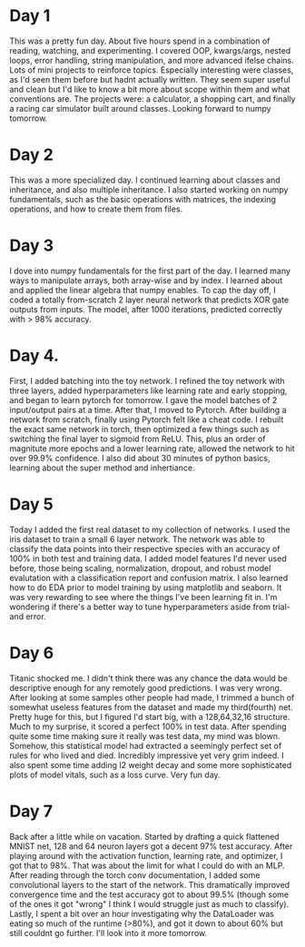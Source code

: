 # Day 1
This was a pretty fun day. About five hours spend in a combination of reading, watching, and experimenting. I covered OOP, kwargs/args, nested loops, error handling, string manipulation, and more advanced ifelse chains. Lots of mini projects to reinforce topics. Especially interesting were classes, as I'd seen them before but hadnt actually written. They seem super useful and clean but I'd like to know a bit more about scope within them and what conventions are. The projects were: a calculator, a shopping cart, and finally a racing car simulator built around classes. Looking forward to numpy tomorrow.
# Day 2
This was a more specialized day. I continued learning about classes and inheritance, and also multiple inheritance. I also started working on numpy fundamentals, such as the basic operations with matrices, the indexing operations, and how to create them from files.
# Day 3
I dove into numpy fundamentals for the first part of the day. I learned many ways to manipulate arrays, both array-wise and by index. I learned about and applied the linear algebra that numpy enables. To cap the day off, I coded a totally from-scratch 2 layer neural network that predicts XOR gate outputs from inputs. The model, after 1000 iterations, predicted correctly with > 98% accuracy.
# Day 4.
First, I added batching into the toy network. I refined the toy network with three layers, added hyperparameters like learning rate and early stopping, and began to learn pytorch for tomorrow. I gave the model batches of 2 input/output pairs at a time. After that, I moved to Pytorch. After building a network from scratch, finally using Pytorch felt like a cheat code. I rebuilt the exact same network in torch, then optimized a few things such as switching the final layer to sigmoid from ReLU. This, plus an order of magnitute more epochs and a lower learning rate, allowed the network to hit over 99.9% confidence. I also did about 30 minutes of python basics, learning about the super method and inhertiance.
# Day 5
Today I added the first real dataset to my collection of networks. I used the iris dataset to train a small 6 layer network. The network was able to classify the data points into their respective species with an accuracy of 100% in both test and training data. I added model features I'd never used before, those being scaling, normalization, dropout, and robust model evalutation with a classification report and confusion matrix. I also learned how to do EDA prior to model training by using matplotlib and seaborn. It was very rewarding to see where the things I've been learning fit in. I'm wondering if there's a better way to tune hyperparameters aside from trial-and error.
# Day 6
Titanic shocked me. I didn't think there was any chance the data would be descriptive enough for any remotely good predictions. I was very wrong. After looking at some samples other people had made, I trimmed a bunch of somewhat useless features from the dataset and made my third(fourth) net. Pretty huge for this, but I figured I'd start big, with a 128,64,32,16 structure. Much to my surprise, it scored a perfect 100% in test data. After spending quite some time making sure it really was test data, my mind was blown. Somehow, this statistical model had extracted a seemingly perfect set of rules for who lived and died. Incredibly impressive yet very grim indeed. I also spent some time adding l2 weight decay and some more sophisticated plots of model vitals, such as a loss curve. Very fun day.
# Day 7 
Back after a little while on vacation. Started by drafting a quick flattened MNIST net, 128 and 64 neuron layers got a decent 97% test accuracy. After playing around with the activation function, learning rate, and optimizer, I got that to 98%. That was about the limit for what I could do with an MLP. After reading through the torch conv documentation, I added some convolutional layers to the start of the network. This dramatically improved convergence time and the test accuracy got to about 99.5% (though some of the ones it got "wrong" I think I would struggle just as much to classify). Lastly, I spent a bit over an hour investigating why the DataLoader was eating so much of the runtime (>80%), and got it down to about 60% but still couldnt go further. I'll look into it more tomorrow.